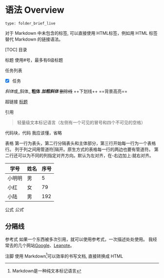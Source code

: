 # 语法 Overview
 
```ccard
type: folder_brief_live
```
 
对于 Markdown 中未包含的标签, 可以直接使用 HTML标签，例如用 HTML <a> 标签替代 Markdown 的链接语法。

[TOC] 目录
<!--注释-->

标题 使用#号，最多有6级标题

任务列表
- [x] 任务

*斜体*或_斜体_
**粗体**
***加粗斜体***
~~删除线~~
++下划线++
==背景高亮==

超链接
[标题](网址 "说明文字")

引用
> 轻量级文本标记语言（左侧有一个可见的冒号和四个不可见的空格）

代码块，代码
我应该懂，省略

表格
第一行为表头，第二行分隔表头和主体部分，第三行开始每一行为一个表格行。
列于列之间用管道符|隔开。原生方式的表格每一行的两边也要有管道符。
第二行还可以为不同的列指定对齐方向。默认为左对齐，在-右边加上:就右对齐。

|学号|姓名|序号|
|-|-|-|
|小明明|男|5|
|小红|女|79|
|小陆|男|192|

公式
$公式$

分隔线
---

参考式
如果一个东西被多次引用，就可以使用参考式，一次描述处处使用。
我经常去的几个网站[Google][1]、[Leanote][2]。

[1]:http://www.google.com 
[2]:http://www.leanote.com

注脚
使用 Markdown[^1]可以效率的书写文档, 直接转换成 HTML

[^1]:Markdown是一种纯文本标记语言


